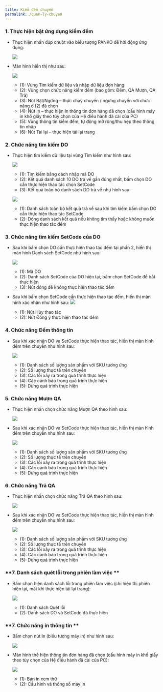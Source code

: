 ```yaml
---
title: Kiểm đếm chuyền
permalink: /quan-ly-chuyen
---
```


### **1. Thực hiện bật ứng dụng kiểm đếm**
* Thực hiện nhấn đúp chuột vào biểu tượng PANKO để hởi động ứng dụng:

     ![](assets/linemonitor/2.1_Icon.jpg)

* Màn hình hiển thị như sau:

     ![](assets/linemonitor/2.1_LineMain.jpg)

     * (1): Vùng Tìm kiếm dữ liệu và nhập dữ liệu đơn hàng
     * (2): Vùng chọn chức năng kiểm đếm (bao gồm: Đếm, QA Mượn, QA Trả)
     * (3): Nút Bật/Ngừng – thực chạy chuyền / ngừng chuyền với chức năng ở (2) đã chọn
     * (4): Nút In – thực hiện In thông tin đơn hàng đã chọn (cấu hình máy in khổ giấy theo tùy chọn của Hệ điều hành đã cài của PC)
     * (5): Vùng thông tin kiểm đếm, tự động mở rộng/thu hẹp theo thông tin nhập
     * (6): Nút Tải lại – thực hiện tải lại trang

### **2. Chức năng tìm kiếm DO**
* Thực hiện tìm kiếm dữ liệu tại vùng Tìm kiếm như hình sau:

     ![](assets/linemonitor/2.1_LineSearch.jpg)

     * (1): Tìm kiếm bằng cách nhập mã DO 
     * (2): Kết quả danh sách 10 DO trả về gần đúng nhất, bấm chọn DO cần thực hiện thao tác chọn SetCode
     * (3): Kết quả toàn bộ danh sách DO trả về như hình sau:

     ![](assets/linemonitor/2.1_LineSearchMore.jpg)

     * (1): Danh sách toàn bộ kết quả trả về sau khi tìm kiếm,bấm chọn DO cần thực hiện thao tác SetCode
     * (2): Dóng danh sách kết quả nếu không tìm thấy hoặc không muốn thực hiện thao tác đếm

### **3. Chức năng tìm kiếm SetCode của DO**
*  Sau khi bấm chọn DO cần thực hiện thao tác đếm tại phần 2, hiển thị màn hình Danh sách SetCode như hình sau:

     ![](assets/linemonitor/2.1_LineSearchSetCode.jpg)

     * (1): Mã DO
     * (2): Danh sách SetCode của DO hiện tại, bấm chọn SetCode để bắt thực hiện 
     * (3): Nút đóng để không thực hiện thao tác đếm
 
 *  Sau khi bấm chọn SetCode cần thực hiện thao tác đếm, hiển thị màn hình xác nhận như hình sau:
     ![](assets/linemonitor/2.1_LineSearchSetCodeConfirm.jpg)

     * (1): Nút Hủy thao tác
     * (2): Nút Đồng ý thực hiện thao tác đếm

### **4. Chức năng Đếm thông tin**
* Sau khi xác nhận DO và SetCode thực hiện thao tác, hiển thị màn hình đếm trên chuyền như hình sau:

     ![](assets/linemanager/LineDetailsEdit.png)

     * (1): Danh sách số lượng sản phẩm với SKU tương ứng
     * (2): Số lượng thực tế trên chuyền
     * (3): Các lỗi xảy ra trong quá trình thực hiện
     * (4): Các cảnh báo trong quá trình thực hiện
     * (5): Dừng quá trình thực hiện

### **5. Chức năng Mượn QA**
* Thực hiện nhấn chọn chức năng Mượn QA theo hình sau:

     ![](assets/linemonitor/2.1_Icon.jpg)

* Sau khi xác nhận DO và SetCode thực hiện thao tác, hiển thị màn hình đếm trên chuyền như hình sau:

     ![](assets/linemanager/LineDetailsEdit.png)

     * (1): Danh sách số lượng sản phẩm với SKU tương ứng
     * (2): Số lượng thực tế trên chuyền
     * (3): Các lỗi xảy ra trong quá trình thực hiện
     * (4): Các cảnh báo trong quá trình thực hiện
     * (5): Dừng quá trình thực hiện


### **6. Chức năng Trả QA**
* Thực hiện nhấn chọn chức năng Trả QA theo hình sau:

     ![](assets/linemonitor/2.1_Icon.jpg)

* Sau khi xác nhận DO và SetCode thực hiện thao tác, hiển thị màn hình đếm trên chuyền như hình sau:

     ![](assets/linemanager/LineDetailsEdit.png)

     * (1): Danh sách số lượng sản phẩm với SKU tương ứng
     * (2): Số lượng thực tế trên chuyền
     * (3): Các lỗi xảy ra trong quá trình thực hiện
     * (4): Các cảnh báo trong quá trình thực hiện
     * (5): Dừng quá trình thực hiện

### **7. Danh sách quét lỗi trong phiên làm việc **

* Bấm chọn hiện danh sách lỗi trong phiên làm việc (chỉ hiện thị phiên hiện tại, mất khi thực hiện tải lại trang):

     ![](assets/linemonitor/2.1_Icon.jpg)

     * (1): Danh sách Quét lỗi
     * (2): Danh sách DO và SetCode đã thực hiện

### **7. Chức năng in thông tin **

* Bấm chọn nút In (biểu tượng máy in) như hình sau:

     ![](assets/linemonitor/2.1_Icon.jpg)

* Màn hình thể hiện thông tin đơn hàng đã chọn (cấu hình máy in khổ giấy theo tùy chọn của Hệ điều hành đã cài của PC):

     ![](assets/linemonitor/2.1_Icon.jpg)
     * (1): Bản in xem thử
     * (2): Cấu hình và thông số máy in